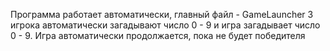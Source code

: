 Программа работает автоматически, главный файл - GameLauncher
3 игрока автоматически загадывают число  0 - 9 и игра загадывает число 0 - 9. 
Игра автоматически продолжается, пока не будет победителя

